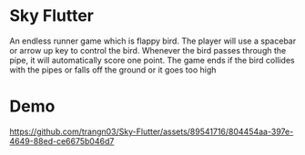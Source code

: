 # Sky Flutter
An endless runner game which is flappy bird. The player will use a spacebar or arrow up key to
control the bird. Whenever the bird passes through the pipe, it will automatically score one point.
The game ends if the bird collides with the pipes or falls off the ground or it goes too high
# Demo

https://github.com/trangn03/Sky-Flutter/assets/89541716/804454aa-397e-4649-88ed-ce6675b046d7


